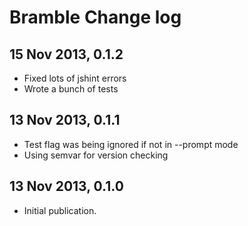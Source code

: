 # Bramble Change log

## 15 Nov 2013, 0.1.2

* Fixed lots of jshint errors
* Wrote a bunch of tests

## 13 Nov 2013, 0.1.1

* Test flag was being ignored if not in --prompt mode
* Using semvar for version checking

## 13 Nov 2013, 0.1.0

* Initial publication.
